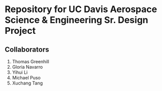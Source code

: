 # Repository for UC Davis Aerospace Science & Engineering Sr. Design Project

## Collaborators
1. Thomas Greenhill
1. Gloria Navarro
1. Yihui Li
1. Michael Puso
1. Xuchang Tang
